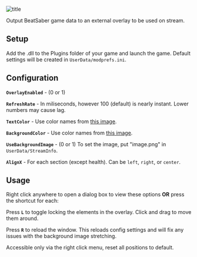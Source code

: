 ![title](https://bigft.io/u/i/3GMC3.png)

Output BeatSaber game data to an external overlay to be used on stream.

## Setup

Add the .dll to the Plugins folder of your game and launch the game. Default settings will be created in `UserData/modprefs.ini`.

## Configuration

**`OverlayEnabled`** - (0 or 1)

**`RefreshRate`** - In miliseconds,  however 100 (default) is nearly instant. Lower numbers may cause lag.

**`TextColor`** - Use color names from [this image](https://docs.microsoft.com/en-us/dotnet/media/art-color-table.png).

**`BackgroundColor`** - Use color names from [this image](https://docs.microsoft.com/en-us/dotnet/media/art-color-table.png).

**`UseBackgroundImage`** - (0 or 1) To set the image, put "image.png" in `UserData/StreamInfo`.

**`AlignX`** - For each section (except health). Can be `left`, `right`, or `center`.

## Usage

Right click anywhere to open a dialog box to view these options **OR** press the shortcut for each:

Press **`L`** to toggle locking the elements in the overlay. Click and drag to move them around.

Press **`R`** to reload the window. This reloads config settings and will fix any issues with the background image stretching.

Accessible only via the right click menu, reset all positions to default.